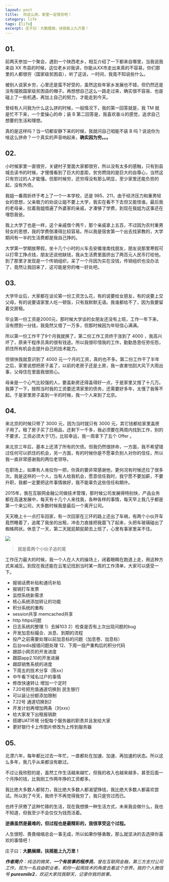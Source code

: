 ```yaml
---
layout: post
title:  你这么拼，家里一定很穷吧！
category: life
tags: [life]
excerpt: 庄子曰：大鹏展翅，扶摇能上九万里！
---
```


## 01.

前两天参加一个聚会，遇到一个陕西老乡，相互介绍了一下都来自哪里，当我说我来自 XX 市县的时候，这位老乡对我讲，你能从XX市走出来真的不容易，你们那里的人都很穷（国家级贫困县），听了这话，一时间，我竟不知说些什么。

被别人说家乡穷，心里还是蛮不好受的，虽然这些年家乡发展也不错，但仍然还是没有摆脱国家级贫困县的帽子。再想想自己这么一路走过来，确实很不容易、也是碰上了一些机遇，再加上自己的努力，才能走到今天。

曾经有人问我为什么这么拼的时候，一般情况下，我的第一回答就是，我 TM 就是忙不下来，一个爱操心的命；装 B 第二回答是，我喜欢奋斗的感觉，追求自己想要的生活和理想。

真的是这样吗？当一切都安静下来的时候，我就问自己咱能不装 B 吗？说说你为啥这么拼命？一个真实的声音响起来，**确实因为穷。。。**

## 02.

小时候家里一直很穷，关键村子里面大家都很穷，所以没有太多的感触，只有到县城去读书的时候，才慢慢看到了巨大的差距，贫穷燃烧的是巨大的自尊心，当然这只有穷过的人才能懂。但那时候穷，还穷得没有那么明显，至少家里还能负担的起，没有外债。

我姐一番周折终于考上了一个一本学校，还是 985、211，由于经济压力和重男轻女的思想，父亲极力的劝说让姐不要上大学，我实在看不下去但又能怪谁。最后我的老母亲，拉着我姐借遍了外婆家的亲戚，才凑够了学费，到现在我姐为这事还在埋怨我爸。

我上大学了也是一样，这个亲戚借个两千，那个亲戚拿上五百，不过因为农村重男轻女的思想，我的学费倒凑得比较容易。所以我是宿舍第一个出去找家教的，大学期间有一半的生活费都是我自己挣的。

大学第一学期放寒假，坐十几个小时的火车去安徽淮南找朋友，朋友说那里寒假可以打零工挣点钱，朋友还说他缺钱，我从生活费里面挤出了两百元人民币打给他。到了那里才发现是一个传销组织，呆了一个月因为实在没钱，传销组织也没办法了，竟然让我回来了，这可能是穷的唯一好处吧。


## 03.

大学毕业后，大家都在谈论第一份工资怎么花，有的说要给女朋友，有的说要上交父母，有的说要请家里人吃一顿饭，只有我默默无语。我谁都给不了，因为我要留着交房租。

毕业第一份工资是2000元，那时候大学谈的女朋友还没有上班，工作一年下来，没有攒到一分钱，我竟然又借了一万多，但那时候因为年轻信心满满。

所以第一份工作干了9个月我就换了，第二份工作工资终于涨到了 4000 ，我高兴坏了，原来干程序员真的很有钱途。所以我很珍惜我的工作，勤勤恳恳任劳任怨，抓住所有机会去提升自己的技术能力。

但很快我就意识到了 4000 元一个月的工资，真的也不多。第二份工作干了半年之后，家里说想把房子盖了，以前的老房子还是土房，我一直害怕刮大风下大雨出事，父母住在里面我很担心。

母亲是一个心气比较强的人，要盖新房还得盖得好一点，于是家里又借了十几万。我算了一下，按照当时我的工资要还清家里的债务，还需要好多年，太慢了我等不起。于是家里房子盖到一半的时候，我一个人来到了北京。


## 04.

来北京的时候只带了 3000 元，因为当时就只有 3000 元，其它钱都给家里盖房子用了。租了房子买了日用品，还剩下一千多，我必须要在两周内找到工作，别的不要求，工资必须大于1万。比较幸运，我一周拿下了五个 Offer 。

来北京三年后，基本上还清了所有的欠债。但我仍然很拼命，一方面，我不希望错过任何可以抓住的机会，另一方面，有的时候你是不愿辜负别人对你的信任，所以我一直非常感谢我的两位老领导。

在职场上，如果有人肯拉你一把，你真的要非常感谢他，更何况有时候还拉了很多次。我是这样的一个人，当有人给我机会，愿意信任我时，我宁愿不要加薪，不要升职，我都一定要把这件事情做好，我不能辜负这些信任和期许。

2015年，我在互联网金融公司做技术管理，那时候公司发展得特别快，产品业务都在高速发展中，每天有十几个人来找我，各种各样的事情，每天早上我几乎都是第一个来公司，大多数时候我是最后一个离开公司。

天天晚上十一点打车回家，有一次回家在三环的路上还出了车祸，有两个小伙开车竟然睡着了，追尾了我坐的出租，冲击力直接把我震飞了起来，头把车玻璃碰出了蜘蛛网状。休息了一天，第二天就屁颠屁颠去上班了，心里有事家里呆不住。

![](http://www.ityoukow.com/assets/images/2019/life/zhuiwei.jpg)
>就是着两个小伙子追的尾

工作压力最大的时候，我一个人在人大的操场上，闭着眼睛在跑道上走，用这种方式来减压。到现在我还能在云笔记找到当时某一周的工作清单，大家可以感受一下。

- 报销话费补贴和通讯补贴
- 报销打车发票 
- 监控系统新需求 
- 核心系统添加转让的功能 
- 积分系统的重构 
- session共享  memcached共享
- http https问题
- 日志系统的整理 1）去掉103  2）检查是否有上次出现问题的bug 
- 开发加息标撮合、派息、到期的流程 
- 投产之前需要处理以前加息标的问题（加息卷、加息标） 
- 后台redis报错问题处理 12、下周一投产重构后的积分代码 
- 跟踪小网页的开发进度 
- 跟踪app2.10的开发进展 
- 跟踪销售系统的进度
- 下周五的技术分享（陈xx）
- 中午看下域名过户的事情
- 修改快速转让 增加一个定时 
- 7.20号把充值通道切换到 民生银行 
- 可以装让份额添加限制 
- 7.22号 通道切换到2 
- 开发计划再增加两条（刘xxx） 
- 给大家发下出租报销款 
- 搭建UAT环境 分配每个服务器的职责并且发给大家
- 更好银行卡上传图片修改为上传到服务器

## 05.

北漂六年，每年都比过去一年忙，一直都处在加速、加速、再加速的状态。所以这么多年，我几乎从来都没有歇过。

不过让我欣慰的是，虽然工作生活越来越忙，但我的收入也越来越多，甚至后面一个月挣的钱，比我刚工作两年挣的工资都多。

我比绝大多数人都努力，我比绝大多数人都渴望挣钱，我比绝大多数人都喜欢尝试。所以到了今天，我终于不再觉得我穷了，我只是穷过而已。

也终于厌倦了这种忙碌的生活，现在我想换一种生活方式，未来我会做什么，我也不知道，但我至少不会仅仅为钱而活着。

**逆袭虽然是最难的，但过程也是最精彩的，我很享受这个过程。**

人生很短、畏畏缩缩总会一事无成，所以如果你够勇敢，那么就坚决的去选择你喜欢的事情吧！

庄子曰：**大鹏展翅，扶摇能上九万里！**

***作者简介**：纯洁的微笑，**一个有故事的程序员**。曾在互联网金融，第三方支付公司工作，现为一名自由职业者，和你一起用技术的角度去看这个世界。我的个人微信号 **puresmile2**，欢迎大家找我聊天，记录你我的故事。*